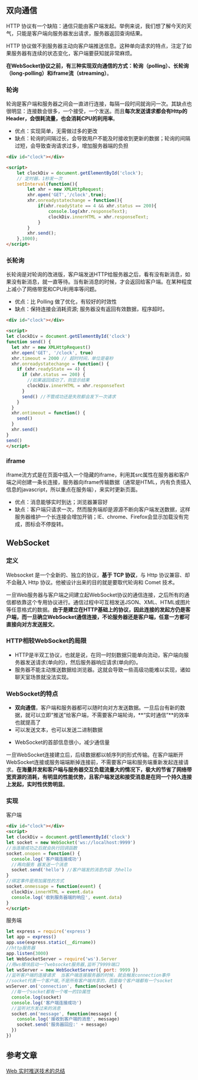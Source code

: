 ## 双向通信

HTTP 协议有一个缺陷：通信只能由客户端发起。举例来说，我们想了解今天的天气，只能是客户端向服务器发出请求，服务器返回查询结果。

HTTP 协议做不到服务器主动向客户端推送信息。这种单向请求的特点，注定了如果服务器有连续的状态变化，客户端要获知就非常麻烦。

**在WebSocket协议之前，有三种实现双向通信的方式：轮询（polling）、长轮询（long-polling）和iframe流（streaming）**。

### 轮询

轮询是客户端和服务器之间会一直进行连接，每隔一段时间就询问一次。其缺点也很明显：连接数会很多，一个接受，一个发送。而且**每次发送请求都会有Http的Header，会很耗流量，也会消耗CPU的利用率**。

- 优点：实现简单，无需做过多的更改
- 缺点：轮询的间隔过长，会导致用户不能及时接收到更新的数据；轮询的间隔过短，会导致查询请求过多，增加服务器端的负担

``` html
<div id="clock"></div>

<script>
    let clockDiv = document.getElementById('clock');
  	// 定时器，1秒发一次
    setInterval(function(){
        let xhr = new XMLHttpRequest;
        xhr.open('GET','/clock',true);
        xhr.onreadystatechange = function(){
            if(xhr.readyState == 4 && xhr.status == 200){
                console.log(xhr.responseText);
                clockDiv.innerHTML = xhr.responseText;
            }
        }
        xhr.send();
    },1000);
</script>
```

### 长轮询

长轮询是对轮询的改进版，客户端发送HTTP给服务器之后，看有没有新消息，如果没有新消息，就一直等待。当有新消息的时候，才会返回给客户端。在某种程度上减小了网络带宽和CPU利用率等问题。

- 优点：比 Polling 做了优化，有较好的时效性
- 缺点：保持连接会消耗资源; 服务器没有返回有效数据，程序超时。

``` html
<div id="clock"></div>

<script>
let clockDiv = document.getElementById('clock')
function send() {
  let xhr = new XMLHttpRequest()
  xhr.open('GET', '/clock', true)
  xhr.timeout = 2000 // 超时时间，单位是毫秒
  xhr.onreadystatechange = function() {
    if (xhr.readyState == 4) {
      if (xhr.status == 200) {
        //如果返回成功了，则显示结果
        clockDiv.innerHTML = xhr.responseText
      }
      send() //不管成功还是失败都会发下一次请求
    }
  }
  xhr.ontimeout = function() {
    send()
  }
  xhr.send()
}
send()
</script>
```

### iframe

iframe流方式是在页面中插入一个隐藏的iframe，利用其src属性在服务器和客户端之间创建一条长连接，服务器向iframe传输数据（通常是HTML，内有负责插入信息的javascript，所以重点在服务端），来实时更新页面。

- 优点：消息能够实时到达；浏览器兼容好
- 缺点：客户端只请求一次，然而服务端却是源源不断向客户端发送数据，这样服务器维护一个长连接会增加开销；IE、chrome、Firefox会显示加载没有完成，图标会不停旋转。

## WebSocket

### 定义

Websocket 是一个全新的、独立的协议，**基于 TCP 协议**，与 Http 协议兼容、却不会融入 Http 协议。他被设计出来的目的就是要取代轮询和 Comet 技术。

一旦Web服务器与客户端之间建立起WebSocket协议的通信连接，之后所有的通信都依靠这个专用协议进行。通信过程中可互相发送JSON、XML、HTML或图片等任意格式的数据。**由于是建立在HTTP基础上的协议，因此连接的发起方仍是客户端，而一旦确立WebSocket通信连接，不论服务器还是客户端，任意一方都可直接向对方发送报文**。

### HTTP相较WebSocket的局限

- HTTP是半双工协议，也就是说，在同一时刻数据只能单向流动，客户端向服务器发送请求(单向的)，然后服务器响应请求(单向的)。
- 服务器不能主动推送数据给浏览器。这就会导致一些高级功能难以实现，诸如聊天室场景就没法实现。

### WebSocket的特点

- **双向通信**，客户端和服务器都可以随时向对方发送数据。一旦后台有新的数据，就可以立即“推送”给客户端，不需要客户端轮询，**“实时通信”**的效率也就提高了
- 可以发送文本，也可以发送二进制数据

* WebSocket的首部信息很小，减少通信量

一旦WebSocket连接建立后，后续数据都以帧序列的形式传输。在客户端断开WebSocket连接或服务端端断掉连接前，不需要客户端和服务端重新发起连接请求。**在海量并发和客户端与服务器交互负载流量大的情况下，极大的节省了网络带宽资源的消耗，有明显的性能优势，且客户端发送和接受消息是在同一个持久连接上发起，实时性优势明显**。

### 实现

客户端

``` html
<div id="clock"></div>
<script>
let clockDiv = document.getElementById('clock')
let socket = new WebSocket('ws://localhost:9999')
//当连接成功之后就会执行回调函数
socket.onopen = function() {
  console.log('客户端连接成功')
  //再向服务 器发送一个消息
  socket.send('hello') //客户端发的消息内容 为hello
}
//绑定事件是用加属性的方式
socket.onmessage = function(event) {
  clockDiv.innerHTML = event.data
  console.log('收到服务器端的响应', event.data)
}
</script>
```

服务端

``` js
let express = require('express')
let app = express()
app.use(express.static(__dirname))
//http服务器
app.listen(3000)
let WebSocketServer = require('ws').Server
//用ws模块启动一个websocket服务器,监听了9999端口
let wsServer = new WebSocketServer({ port: 9999 })
//监听客户端的连接请求  当客户端连接服务器的时候，就会触发connection事件
//socket代表一个客户端,不是所有客户端共享的，而是每个客户端都有一个socket
wsServer.on('connection', function(socket) {
  //每一个socket都有一个唯一的ID属性
  console.log(socket)
  console.log('客户端连接成功')
  //监听对方发过来的消息
  socket.on('message', function(message) {
    console.log('接收到客户端的消息', message)
    socket.send('服务器回应:' + message)
  })
})
```

## 参考文章

[Web 实时推送技术的总结](https://github.com/ljianshu/Blog/issues/58)
